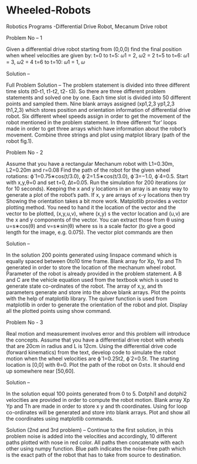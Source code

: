 # Wheeled-Robots
Robotics Programs -Differential Drive Robot, Mecanum Drive robot

Problem No – 1

Given a differential drive robot starting from (0,0,0) find the final position when wheel velocities are
given by:
t=0 to t=5: 𝜔1 = 2, 𝜔2 = 2
t=5 to t=6: 𝜔1 = 3, 𝜔2 = 4
t=6 to t=10: 𝜔1 = 1, 𝜔


Solution –

Full Problem Solution – The problem statement is divided into three different time slots (t0-t1, t1-t2, t2- t3). So there are three different problem statements and solved one by one. Each time slot is divided into 50 different points and sampled them. Nine blank arrays assigned (xp1,2,3 yp1,2,3 th1,2,3) which stores position and orientation information of differential drive robot. Six different wheel speeds assign in order to get the movement of the robot mentioned in the problem statement. In three different ‘for’ loops made in order to get three arrays which have information about the robot’s movement. Combine three strings and plot using matplot library (path of the robot fig.1).

Problem No - 2

Assume that you have a rectangular Mechanum robot with L1=0.30m, L2=0.20m and r=0.08 Find the path of the robot for the given wheel rotations: ϕ˙1=0.75∗cos(t/3.0), ϕ˙2=1.5∗cos(t/3.0), ϕ˙3=−1.0, ϕ˙4=0.5. Start with x,y,θ=0 and set t=0, Δt=0.05. Run the simulation for 200 iterations (or for 10 seconds). Keeping the x and y locations in an array is an easy way to generate a plot of the robot’s path. If x, y are arrays of x-y locations then try
Showing the orientation takes a bit more work. Matplotlib provides a vector plotting method. You need to hand it the location of the vector and the vector to be plotted, (x,y,u,v), where (x,y) s the vector location and (u,v) are the x and y components of the vector. You can extract those from θ using u=s∗cos(θ) and v=s∗sin(θ) where ss is a scale factor (to give a good length for the image, e.g. 0.075). The vector plot commands are then

Solution – 

In the solution 200 points generated using linspace command which is equally spaced between 0to10 time frame. Blank array for Xp, Yp and Th generated in order to store the location of the mechanum wheel robot. Parameter of the robot is already provided in the problem statement. A B and C are the vehicle equation used from the textbook which is used to generate state co-ordinates of the robot. The array of x,y, and th parameters generate and store into the above blank arrays. Plot the points with the help of matplotlib library. The quiver function is used from matplotlib in order to generate the orientation of the robot and plot. Display all the plotted points using show command.

Problem No - 3

Real motion and measurement involves error and this problem will introduce the concepts. Assume that you have a differential drive robot with wheels that are 20cm in radius and L is 12cm. Using the differential drive code (forward kinematics) from the text, develop code to simulate the robot motion when the wheel velocities are ϕ˙1=0.25t2, ϕ˙2=0.5t. The starting location is [0,0] with θ=0. 
Plot the path of the robot on 0≤t≤. It should end up somewhere near [50,60]. 


Solution  – 

In the solution equal 100 points generated from 0 to 5. Dotphi1 and dotphi2 velocities are provided in order to compute the robot motion. Blank array Xp Yp and Th are made in order to store x y and th coordinates. Using for loop co-ordinates will be generated and store into blank arrays. Plot and show all the coordinates using matplotlib commands.


Solution (2nd and 3rd problem) –
Continue to the first solution, in this problem noise is added into the velocities and accordingly, 10 different paths plotted with nose in red color. All paths then concatenate with each other using numpy function. Blue path indicates the noise-free path which is the exact path of the robot that has to take from source to destination.




